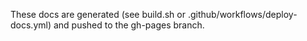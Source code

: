 These docs are generated (see build.sh or .github/workflows/deploy-docs.yml) and pushed to the gh-pages branch.
